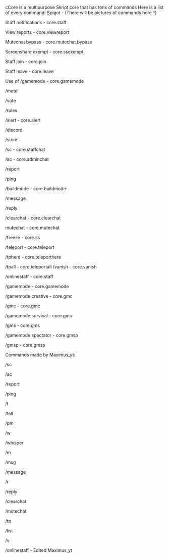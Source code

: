 cCore is a multipurpose Skript core that has tons of commands Here is a list of every command:
Spigot - <unknown>
(There will be pictures of commands here ^)

Staff notifications - core.staff

View reports - core.viewreport

Mutechat bypass - core.mutechat.bypass

Screenshare exempt - core.ssexempt

Staff join - core.join

Staff leave - core.leave

Use of /gamemode - core.gamemode

/motd

/vote

/rules

/alert - core.alert

/discord

/store

/sc - core.staffchat

/ac - core.adminchat

/report

/ping

/buildmode - core.buildmode

/message

/reply

/clearchat - core.clearchat

mutechat - core.mutechat

/freeze - core.ss

/teleport - core.teleport

/tphere - core.teleporthere

/tpall - core.teleportall
/vanish - core.vanish


/onlinestaff - core.staff

/gamemode - core.gamemode

/gamemode creative - core.gmc

/gmc - core.gmc

/gamemode survival - core.gms

/gms - core.gms

/gamemode spectator - core.gmsp

/gmsp - core.gmsp

Commands made by Maximus_yt:

/sc

/ac

/report

/ping

/t

/tell

/pm

/w

/whisper

/m

/msg

/message

/r

/reply

/clearchat

/mutechat

/tp

/list

/v

/onlinestaff - Edited Maximus_yt

